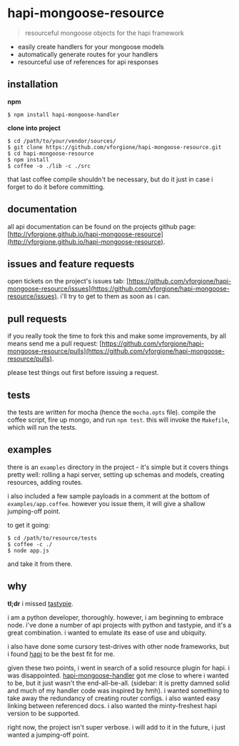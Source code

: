 # hapi-mongoose-resource
> resourceful mongoose objects for the hapi framework

* easily create handlers for your mongoose models
* automatically generate routes for your handlers
* resourceful use of references for api responses


## installation
__npm__

```
$ npm install hapi-mongoose-handler
```

__clone into project__

```
$ cd /path/to/your/vendor/sources/
$ git clone https://github.com/vforgione/hapi-mongoose-resource.git
$ cd hapi-mongoose-resource
$ npm install
$ coffee -o ./lib -c ./src
```

that last coffee compile shouldn't be necessary, but do it just in case i forget to do it before committing.


## documentation
all api documentation can be found on the projects github page:
[http://vforgione.github.io/hapi-mongoose-resource](http://vforgione.github.io/hapi-mongoose-resource).


## issues and feature requests
open tickets on the project's issues tab:
[https://github.com/vforgione/hapi-mongoose-resource/issues](https://github.com/vforgione/hapi-mongoose-resource/issues).
i'll try to get to them as soon as i can.


## pull requests
if you really took the time to fork this and make some improvements, by all means send me a pull request:
[https://github.com/vforgione/hapi-mongoose-resource/pulls](https://github.com/vforgione/hapi-mongoose-resource/pulls).

please test things out first before issuing a request.


## tests
the tests are written for mocha (hence the `mocha.opts` file). compile the coffee script, fire up mongo, and run `npm test`.
this will invoke the `Makefile`, which will run the tests.


## examples
there is an `examples` directory in the project - it's simple but it covers things pretty well: rolling a hapi server,
setting up schemas and models, creating resources, adding routes.

i also included a few sample payloads in a comment at the bottom of `examples/app.coffee`. however you issue them,
it will give a shallow jumping-off point.

to get it going:

```
$ cd /path/to/resource/tests
$ coffee -c ./
$ node app.js
```

and take it from there.


## why
__tl;dr__ i missed [tastypie](https://github.com/toastdriven/django-tastypie).

i am a python developer, thoroughly. however, i am beginning to embrace node. i've done a number of api projects with
python and tastypie, and it's a great combination. i wanted to emulate its ease of use and ubiquity.

i also have done some cursory test-drives with other node frameworks, but i found [hapi](https://github.com/spumko/hapi)
to be the best fit for me.

given these two points, i went in search of a solid resource plugin for hapi. i was disappointed.
[hapi-mongoose-handler](https://github.com/craveprogramminginc/hapi-mongoose-handler) got me close to where i wanted to be,
but it just wasn't the end-all-be-all. (sidebar: it is pretty damned solid and much of my handler code was inspired
by hmh). i wanted something to take away the redundancy of creating router configs. i also wanted easy linking between
referenced docs. i also wanted the minty-freshest hapi version to be supported.

right now, the project isn't super verbose. i will add to it in the future, i just wanted a jumping-off point.
